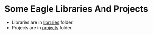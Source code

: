 # Some Eagle Libraries And Projects

- Libraries are in [libraries](libraries) folder.
- Projects are in [projects](projects) folder.
